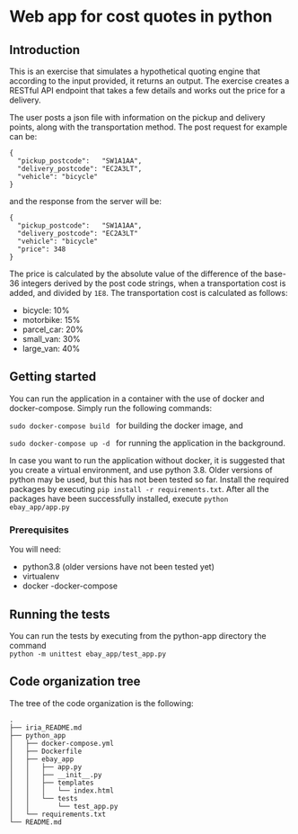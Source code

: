 # Web app for cost quotes in python

## Introduction

This is an exercise that simulates a hypothetical quoting engine that 
according to the input provided, it returns an output. The exercise creates 
a RESTful API endpoint that takes a few details and works out the price for 
a delivery.

The user posts a json file with information on the pickup and delivery points, 
along with the transportation method. The post request for example can be:
```
{
  "pickup_postcode":   "SW1A1AA",
  "delivery_postcode": "EC2A3LT",
  "vehicle": "bicycle"
}
```
and the response from the server will be:
```
{
  "pickup_postcode":   "SW1A1AA",
  "delivery_postcode": "EC2A3LT"
  "vehicle": "bicycle"
  "price": 348
}
```
The price is calculated by the absolute value of the difference of the base-36 
integers derived by the post code strings, when a transportation cost is added, 
and divided by `1E8`. 
The transportation cost is calculated as follows:

* bicycle: 10%
* motorbike: 15%
* parcel_car: 20%
* small_van: 30%
* large_van: 40%

## Getting started

You can run the application in a container with the use of docker and docker-compose. 
Simply run the following commands: 

  `sudo docker-compose build ` for building the docker image, and 

  `sudo docker-compose up -d ` for running the application in the background.


In case you want to run the application without docker, it is suggested that you 
create a virtual environment, and use python 3.8. Older versions of python may be 
used, but this has not been tested so far. Install the required packages by executing
 `pip install -r requirements.txt`. After all the packages have been 
 successfully installed, execute `python ebay_app/app.py`

### Prerequisites

You will need:
 - python3.8 (older versions have not been tested yet)
 - virtualenv
 - docker
 -docker-compose

## Running the tests
You can run the tests by executing from the python-app directory the command   
 `python -m unittest ebay_app/test_app.py`



## Code organization tree

The tree of the code organization is the following:

```
.
├── iria_README.md
├── python_app
│   ├── docker-compose.yml
│   ├── Dockerfile
│   ├── ebay_app
│   │   ├── app.py
│   │   ├── __init__.py
│   │   ├── templates
│   │   │   └── index.html
│   │   └── tests
│   │       └── test_app.py
│   └── requirements.txt
└── README.md
```
